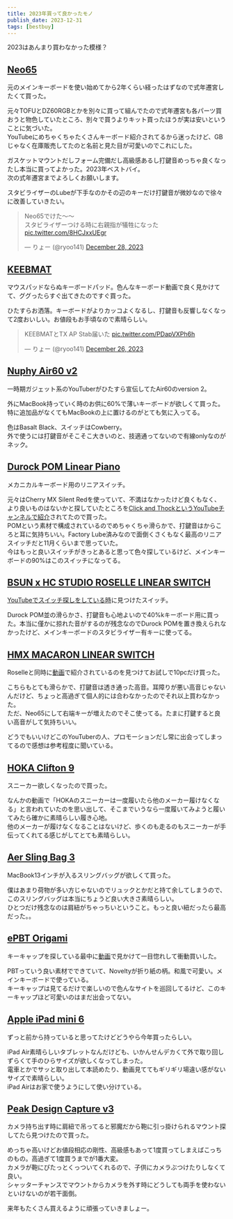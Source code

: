 ```yaml
---
title: 2023年買って良かったモノ
publish_date: 2023-12-31
tags: [bestbuy]
---
```


2023はあんまり買わなかった模様？

## [Neo65](https://www.qwertykeys.com/products/neo65-1)

元のメインキーボードを使い始めてから2年くらい経ったはずなので式年遷宮したくて買った。

元々TOFUとDZ60RGBとかを別々に買って組んでたので式年遷宮も各パーツ買おうと物色していたところ、別々で買うよりキット買ったほうが実は安いということに気づいた。  
YouTubeにめちゃくちゃたくさんキーボード紹介されてるから迷ったけど、GBじゃなく在庫販売してたのと名前と見た目が可愛いのでこれにした。

ガスケットマウントだしフォーム完備だし高級感あるし打鍵音めっちゃ良くなったし本当に買ってよかった。2023年ベストバイ。  
次の式年遷宮までよろしくお願いします。

スタビライザーのLubeが下手なのかその辺のキーだけ打鍵音が微妙なので徐々に改善していきたい。

<blockquote class="twitter-tweet"><p lang="ja" dir="ltr">Neo65でけた〜〜<br>スタビライザーつける時に右親指が犠牲になった <a href="https://t.co/8HCJxxUEgr">pic.twitter.com/8HCJxxUEgr</a></p>&mdash; りょー (@ryoo141) <a href="https://twitter.com/ryoo141/status/1740240401343393868?ref_src=twsrc%5Etfw">December 28, 2023</a></blockquote> <script async src="https://platform.twitter.com/widgets.js" charset="utf-8"></script>

## [KEEBMAT](https://keebmat.com)

マウスパッドならぬキーボードパッド。色んなキーボード動画で良く見かけてて、ググったらすぐ出てきたのですぐ買った。

ひたすらお洒落。キーボードがよりカッコよくなるし、打鍵音も反響しなくなって2度おいしい。お値段もお手頃なので素晴らしい。

<blockquote class="twitter-tweet"><p lang="ja" dir="ltr">KEEBMATとTX AP Stab届いた <a href="https://t.co/PDapVXPh6h">pic.twitter.com/PDapVXPh6h</a></p>&mdash; りょー (@ryoo141) <a href="https://twitter.com/ryoo141/status/1739605898006614499?ref_src=twsrc%5Etfw">December 26, 2023</a></blockquote> <script async src="https://platform.twitter.com/widgets.js" charset="utf-8"></script>

## [Nuphy Air60 v2](https://nuphy.com/products/air60-v2)

一時期ガジェット系のYouTuberがひたすら宣伝してたAir60のversion 2。

外にMacBook持っていく時のお供に60%で薄いキーボードが欲しくて買った。  
特に追加品がなくてもMacBookの上に置けるのがとても気に入ってる。

色はBasalt Black、スイッチはCowberry。  
外で使うには打鍵音がそこそこ大きいのと、技適通ってないので有線onlyなのがネック。

## [Durock POM Linear Piano](https://shop.yushakobo.jp/products/3746)

メカニカルキーボード用のリニアスイッチ。

元々はCherry MX Silent Redを使っていて、不満はなかったけど良くもなく、より良いものはないかと探していたところを[Click and ThockというYouTubeチャンネルで紹介](https://youtu.be/sCYm-bhC6Ho?si=dysCDLC1B2-LGRKo)されてたので買った。  
POMという素材で構成されているのでめちゃくちゃ滑らかで、打鍵音はからころと耳に気持ちいい。Factory Lube済みなので面倒くさくもなく最高のリニアスイッチだと11月くらいまで思っていた。  
今はもっと良いスイッチがきっとあると思って色々探しているけど、メインキーボードの90%はこのスイッチになってる。

## [BSUN x HC STUDIO ROSELLE LINEAR SWITCH](https://unikeyboards.com/en-jp/products/bsun-roselle-linear-switch-factory-lubed-10pcs)

[YouTubeでスイッチ探しをしている時](https://youtu.be/npqgcAT5rWs?si=fFtJNDm3mVl6RbK8)に見つけたスイッチ。

Durock POM並の滑らかさ、打鍵音も心地よいので40%kキーボード用に買った。本当に僅かに掠れた音がするのが残念なのでDurock POMを置き換えられなかったけど、メインキーボードのスタビライザー有キーに使ってる。

## [HMX MACARON LINEAR SWITCH](https://unikeyboards.com/products/hmx-macaron-switch-factory-lubed-edition-10pcs)

Roselleと同時に[動画](https://youtu.be/TLPgJQAbVBo?si=0FL83InQ8MaZLa9J)で紹介されているのを見つけてお試しで10pcだけ買った。

こちらもとても滑らかで、打鍵音は透き通った高音。耳障りが悪い高音じゃないんだけど、ちょっと高過ぎて個人的には合わなかったのでそれ以上買わなかった。  
ただ、Neo65にして右端キーが増えたのでそこ使ってる。たまに打鍵すると良い高音がして気持ちいい。

どうでもいいけどこのYouTuberの人、プロモーションだし常に出会ってしまってるので感想は参考程度に聞いている。

## [HOKA Clifton 9](https://amzn.to/48zqz5Q)

スニーカー欲しくなったので買った。

なんかの動画で「HOKAのスニーカーは一度履いたら他のメーカー履けなくなる」と言われていたのを思い出して、そこまでいうなら一度履いてみようと履いてみたら確かに素晴らしい履き心地。  
他のメーカーが履けなくなることはないけど、歩くのも走るのもスニーカーが手伝ってくれてる感じがしてとても素晴らしい。

## [Aer Sling Bag 3](https://amzn.to/47hQUV6)

MacBook13インチが入るスリングバッグが欲しくて買った。

僕はあまり荷物が多い方じゃないのでリュックとかだと持て余してしまうので、このスリングバッグは本当にちょうど良い大きさ素晴らしい。  
ひとつだけ残念なのは肩紐がちゃっちいということ。もっと良い紐だったら最高だった。。

## [ePBT Origami](https://vala.supply/products/epbt-origami)

キーキャップを探している最中に[動画](https://youtu.be/Lg8Aydq3kP8?si=DMarb1vHEeyfE-6G)で見かけて一目惚れして衝動買いした。

PBTっていう良い素材でできていて、Noveltyが折り紙の柄。和風で可愛い。メインキーボードで使っている。  
キーキャップは見てるだけで楽しいので色んなサイトを巡回してるけど、このキーキャップほど可愛いのはまだ出会ってない。

## [Apple iPad mini 6](https://amzn.to/3RJkixD)

ずっと前から持っていると思ってたけどどうやら今年買ったらしい。

iPad Air素晴らしいタブレットなんだけども、いかんせんデカくて外で取り回しずらくて手のひらサイズが欲しくなってしまった。  
電車とかでサッと取り出して本読めたり、動画見ててもギリギリ場違い感がないサイズで素晴らしい。  
iPad Airはお家で使うようにして使い分けている。

## [Peak Design Capture v3](https://jp.peakdesign.com/products/capture?variant=2163093798956&g_acctid=994-161-7175&g_campaign=2-QRY-Consideration-Performance+Max-Brand-JP&g_adid=&g_network=x&g_campaignid=17684413592&g_adgroupid=&g_keywordid=&g_keyword=&g_adtype=none&nbt=nb%3Aadwords%3Ax%3A17684413592%3A%3A&nb_adtype=pla&nb_kwd=&nb_ti=&nb_mi=105553808&nb_pc=online&nb_pi=CP-BK-3&nb_ppi=&nb_placement=&nb_li_ms=&nb_lp_ms=&nb_fii=&nb_ap=&nb_mt=&gad_source=1&gclid=CjwKCAiA4smsBhAEEiwAO6DEjX6s7yevNAOKAh4nNBK9lyrtpUshUgqAWoKGpQLSuXY1NnmeVrj2KRoCcJYQAvD_BwE&shpxid=b8dfcece-a06b-45a8-b4b4-2bfa50c9eaa2)

カメラ持ち出す時に肩紐で吊ってると邪魔だから鞄に引っ掛けられるマウント探してたら見つけたので買った。

めっちゃ高いけどお値段相応の剛性、高級感もあって1度買ってしまえばこっちのもの。高過ぎて1度買うまでが1番大変。  
カメラが鞄にぴたっとくっついてくれるので、子供にカメラぶつけたりしなくて良い。  
シャッターチャンスでマウントからカメラを外す時にどうしても両手を使わないといけないのが若干面倒。

来年もたくさん買えるように頑張っていきましょー。
